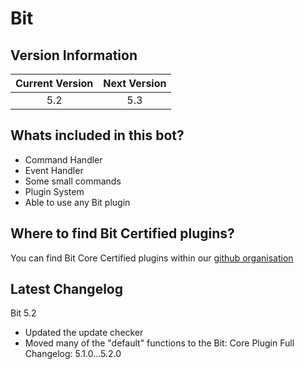 # Bit
## Version Information
| Current Version | Next Version |
| :---: | :---: |
| 5.2 | 5.3 |

## Whats included in this bot?
- Command Handler
- Event Handler
- Some small commands
- Plugin System
 - Able to use any Bit plugin

## Where to find Bit Certified plugins?
You can find Bit Core Certified plugins within our [github organisation](https://github.com/Bit-Plugins)

## Latest Changelog
Bit 5.2
- Updated the update checker
- Moved many of the "default" functions to the Bit: Core Plugin
Full Changelog: 5.1.0...5.2.0
